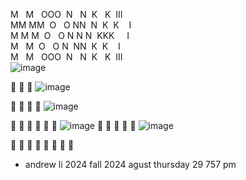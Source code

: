M   M   OOO  N   N  K   K  III <br>
MM MM  O   O NN  N  K  K    I  <br>
M M M  O   O N N N  KKK     I  <br>
M   M  O   O N  NN  K  K    I  <br>
M   M   OOO  N   N  K   K  III <br>
![image](https://github.com/user-attachments/assets/6d80b8df-ffd3-4be3-a84c-b4eceabf2a49)

:monkey:
:monkey:
:monkey:
![image](https://github.com/user-attachments/assets/1c266a1b-4a1e-4275-b621-381cc9cfc0a7)

:monkey:
:monkey:
:monkey:
:monkey:
![image](https://github.com/user-attachments/assets/c7bd5794-c642-495c-b8c9-4500495e9a67)

:monkey:
:monkey:
:monkey:
:monkey:
:monkey:
:monkey:
![image](https://github.com/user-attachments/assets/714eee71-c100-47af-acef-b673f5a04e7e)
:monkey:
:monkey:
:monkey:
:monkey:
:monkey:
![image](https://github.com/user-attachments/assets/6cd009df-55d3-40e9-a997-e9fae4016718)

:monkey:
:monkey:
:monkey:
:monkey:
:monkey:
:monkey:
:monkey:
:monkey:
- andrew li 2024 fall 2024 agust thursday 29 757 pm
